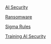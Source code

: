 


[AI Security](https://github.com/behyka/behnazkarimi/blob/71f375e8ff489b9ab3ac370e845db63d094027c5/AI%20Security.md)

[Ransomware ](https://github.com/behyka/behnazkarimi/blob/1d4fca0ebbe619225ea774cd960dc405ae555f4f/Ransomware)

[Sigma Rules](https://github.com/behyka/behnazkarimi/blob/6a921091b0b27dd4616866b6c980af30b3a55be2/Sigma%20Rules)

[Training AI Security](https://github.com/behyka/behnazkarimi/blob/839b284f12eb7fa10dbcee8db5c9f66ec71169e1/Training%20AI%20Security)



